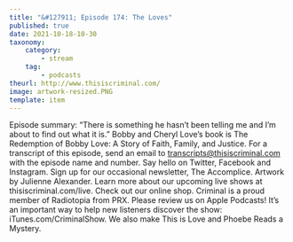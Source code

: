 ```yaml
---
title: "&#127911; Episode 174: The Loves"
published: true
date: 2021-10-18-10-30
taxonomy:
    category:
        - stream
    tag:
        - podcasts
theurl: http://www.thisiscriminal.com/
image: artwork-resized.PNG
template: item
---
```


Episode summary: &ldquo;There is something he hasn&rsquo;t been telling me and I&rsquo;m about to find out what it is.&rdquo; Bobby and Cheryl Love&rsquo;s book is The Redemption of Bobby Love: A Story of Faith, Family, and Justice. For a transcript of this episode, send an email to transcripts@thisiscriminal.com with the episode name and number. Say hello on Twitter, Facebook and Instagram. Sign up for our occasional newsletter, The Accomplice. Artwork by Julienne Alexander. Learn more about our upcoming live shows at thisiscriminal.com/live. Check out our online shop. Criminal is a proud member of Radiotopia from PRX. Please review us on Apple Podcasts! It&rsquo;s an important way to help new listeners discover the show: iTunes.com/CriminalShow. We also make This is Love and Phoebe Reads a Mystery.

